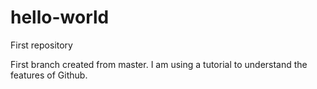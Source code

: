 # hello-world
First repository 

First branch created from master.
I am using a tutorial to understand the features of Github.
